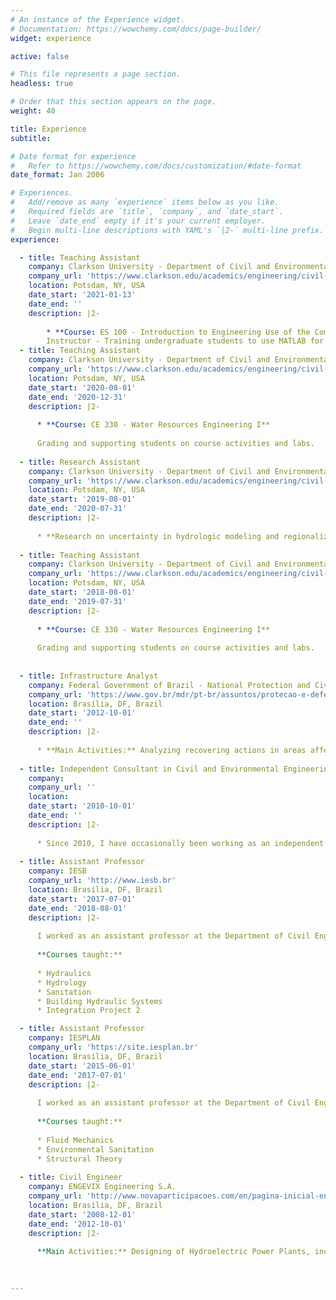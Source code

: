 ```yaml
---
# An instance of the Experience widget.
# Documentation: https://wowchemy.com/docs/page-builder/
widget: experience

active: false

# This file represents a page section.
headless: true

# Order that this section appears on the page.
weight: 40

title: Experience
subtitle:

# Date format for experience
#   Refer to https://wowchemy.com/docs/customization/#date-format
date_format: Jan 2006

# Experiences.
#   Add/remove as many `experience` items below as you like.
#   Required fields are `title`, `company`, and `date_start`.
#   Leave `date_end` empty if it's your current employer.
#   Begin multi-line descriptions with YAML's `|2-` multi-line prefix.
experience:

  - title: Teaching Assistant
    company: Clarkson University - Department of Civil and Environmental Engineering
    company_url: 'https://www.clarkson.edu/academics/engineering/civil-environmental-engineering'
    location: Potsdam, NY, USA
    date_start: '2021-01-13'
    date_end: ''
    description: |2-
        
        * **Course: ES 100 - Introduction to Engineering Use of the Computer**
        Instructor - Training undergraduate students to use MATLAB for engineering applications.
  - title: Teaching Assistant
    company: Clarkson University - Department of Civil and Environmental Engineering
    company_url: 'https://www.clarkson.edu/academics/engineering/civil-environmental-engineering'
    location: Potsdam, NY, USA
    date_start: '2020-08-01'
    date_end: '2020-12-31'
    description: |2-
    
      * **Course: CE 330 - Water Resources Engineering I**
      
      Grading and supporting students on course activities and labs.
      
  - title: Research Assistant
    company: Clarkson University - Department of Civil and Environmental Engineering
    company_url: 'https://www.clarkson.edu/academics/engineering/civil-environmental-engineering'
    location: Potsdam, NY, USA
    date_start: '2019-08-01'
    date_end: '2020-07-31'
    description: |2-
    
      * **Research on uncertainty in hydrologic modeling and regionalization.**
      
  - title: Teaching Assistant
    company: Clarkson University - Department of Civil and Environmental Engineering
    company_url: 'https://www.clarkson.edu/academics/engineering/civil-environmental-engineering'
    location: Potsdam, NY, USA
    date_start: '2018-08-01'
    date_end: '2019-07-31'
    description: |2-
    
      * **Course: CE 330 - Water Resources Engineering I**
      
      Grading and supporting students on course activities and labs.
          
  
  - title: Infrastructure Analyst
    company: Federal Government of Brazil - National Protection and Civil Defense
    company_url: 'https://www.gov.br/mdr/pt-br/assuntos/protecao-e-defesa-civil'
    location: Brasília, DF, Brazil
    date_start: '2012-10-01'
    date_end: ''
    description: |2-
    
      * **Main Activities:** Analyzing recovering actions in areas affected by natural disasters such as floods, landslides, droughts and coastal erosional. Special interest in emergency measures for areas from the semi-arid region of Brazil severely affected by droughts. From 2013 to 2018, I eventually worked as substitute/temporary general coordinator at the Department of Reconstruction.
      
  - title: Independent Consultant in Civil and Environmental Engineering 
    company: 
    company_url: ''
    location: 
    date_start: '2010-10-01'
    date_end: ''
    description: |2-
    
      * Since 2010, I have occasionally been working as an independent consultant for specific projects regarding hydraulic, hydrologic and sediment transport studies for several purposes. In 2018, I had the opportunity to work in Angola, Africa, for supporting  groundwater studies. In 2014, I worked as a part-time consultant for the Rialma Group, in Brazil, developing the hydroelectric inventory study of two Brazilian watersheds.
      
  - title: Assistant Professor
    company: IESB 
    company_url: 'http://www.iesb.br'
    location: Brasília, DF, Brazil
    date_start: '2017-07-01'
    date_end: '2018-08-01'
    description: |2-
    
      I worked as an assistant professor at the Department of Civil Engineering, teaching and also advising undergraduate students in their final project. 
      
      **Courses taught:**
      
      * Hydraulics
      * Hydrology
      * Sanitation
      * Building Hydraulic Systems
      * Integration Project 2  

  - title: Assistant Professor
    company: IESPLAN 
    company_url: 'https://site.iesplan.br'
    location: Brasília, DF, Brazil
    date_start: '2015-06-01'
    date_end: '2017-07-01'
    description: |2-
    
      I worked as an assistant professor at the Department of Civil Engineering, teaching and also advising undergraduate students in their final project. 
      
      **Courses taught:**
      
      * Fluid Mechanics
      * Environmental Sanitation
      * Structural Theory
        
  - title: Civil Engineer
    company: ENGEVIX Engineering S.A. 
    company_url: 'http://www.novaparticipacoes.com/en/pagina-inicial-en'
    location: Brasília, DF, Brazil
    date_start: '2008-12-01'
    date_end: '2012-10-01'
    description: |2-
    
      **Main Activities:** Designing of Hydroelectric Power Plants, including all phases of studies such as whatershed inventory, feasibility studies, basic and detailed designs. 
              
  

---
```

